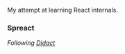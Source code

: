 My attempt at learning React internals.

### Spreact

_Following [Didact](https://github.com/pomber/didact)_